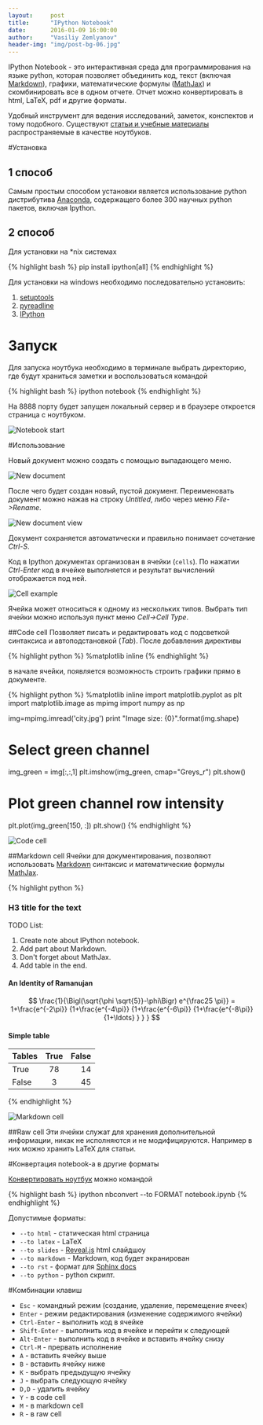 ```yaml
---
layout:     post
title:      "IPython Notebook"
date:       2016-01-09 16:00:00
author:     "Vasiliy Zemlyanov"
header-img: "img/post-bg-06.jpg"
---
```


IPython Notebook - это интерактивная среда для программирования на языке python, которая позволяет объединить код, текст (включая [Markdown](https://daringfireball.net/projects/markdown/ "Markdown")), графики, математические формулы ([MathJax](https://www.mathjax.org/ "Mathjax")) и скомбинировать все в одном отчете. Отчет можно конвертировать в html, LaTeX, pdf и другие форматы.

Удобный инструмент для ведения исследований, заметок, конспектов и тому подобного.
Существуют [статьи и учебные материалы](http://nb.bianp.net/sort/views/ "Links to the best IPython and Jupyter Notebooks.") распространяемые в качестве ноутбуков.

#Установка

## 1 способ
Самым простым способом установки является использование python дистрибутива [Anaconda](https://www.continuum.io/downloads "Anaconda"), содержащего более 300 научных python пакетов, включая Ipython.

## 2 способ
Для установки на *nix системах

{% highlight bash %}
pip install ipython[all]
{% endhighlight %}

Для установки на windows необходимо последовательно установить:

1. [setuptools](https://pypi.python.org/pypi/setuptools "setuptools")
2. [pyreadline](https://pypi.python.org/pypi/pyreadline "pyreadline")
3. [IPython](https://pypi.python.org/pypi/ipython "ipython")

# Запуск

Для запуска ноутбука необходимо в терминале выбрать директорию, где будут храниться заметки и воспользоваться командой

{% highlight bash %}
ipython notebook
{% endhighlight %}

На 8888 порту будет запущен локальный сервер и в браузере откроется страница с ноутбуком.

<p class="center">
    <img src="/assets/ipython_notebook/notebook_1_start.png" alt="Notebook start" class='center-block'>
</p>

#Использование

Новый документ можно создать с помощью выпадающего меню.

<p class="center">
    <img src="/assets/ipython_notebook/notebook_2_new_document.png" alt="New document" class='center-block'>
</p>

После чего будет создан новый, пустой документ. Переименовать документ можно нажав на строку *Untitled*, либо через меню *File->Rename*.

<p class="center">
    <img src="/assets/ipython_notebook/notebook_3_new_document_view.png" alt="New document view" class='center-block'>
</p>

Документ сохраняется автоматически и правильно понимает сочетание *Ctrl-S*.

Код в Ipython документах организован в ячейки (`cells`). По нажатии *Ctrl-Enter* код в ячейке выполняется и результат вычислений отображается под ней.

<p class="center">
    <img src="/assets/ipython_notebook/notebook_4_cell_example.png" alt="Cell example" class='center-block'>
</p>

Ячейка может относиться к одному из нескольких типов. Выбрать тип ячейки можно используя пункт меню *Cell->Cell Type*.

##Code cell
Позволяет писать и редактировать код с подсветкой синтаксиса и автоподстановкой (*Tab*). После добавления директивы 

{% highlight python %}
%matplotlib inline
{% endhighlight %}

в начале ячейки, появляется возможность строить графики прямо в документе.

{% highlight python %}
%matplotlib inline
import matplotlib.pyplot as plt
import matplotlib.image as mpimg
import numpy as np

img=mpimg.imread('city.jpg')
print "Image size: {0}".format(img.shape)

# Select green channel
img_green = img[:,:,1]
plt.imshow(img_green, cmap="Greys_r")
plt.show()

# Plot green channel row intensity
plt.plot(img_green[150, :])
plt.show()
{% endhighlight %}

<p class="center">
    <img src="/assets/ipython_notebook/notebook_5_code_cell.png" alt="Code cell" class='center-block'>
</p>

##Markdown cell
Ячейки для документирования, позволяют использовать [Markdown](https://daringfireball.net/projects/markdown/ "Markdown") синтаксис и математические формулы [MathJax](https://www.mathjax.org/ "Mathjax").

{% highlight python %}
### H3 title for the text ###

TODO List:

 1. Create note about IPython notebook.
 2. Add part about Markdown.
 3. Don't forget about MathJax.
 4. Add table in the end.
 
<h4>An Identity of Ramanujan</h4>

$$ \frac{1}{\Bigl(\sqrt{\phi \sqrt{5}}-\phi\Bigr) e^{\frac25 \pi}} =
1+\frac{e^{-2\pi}} {1+\frac{e^{-4\pi}} {1+\frac{e^{-6\pi}}
{1+\frac{e^{-8\pi}} {1+\ldots} } } } $$

#### Simple table

| Tables | True  | False |
| ------ |:-----:| -----:|
| True   | 78    | 14    |
| False  | 3     | 45    |
{% endhighlight %}

<p class="center">
    <img src="/assets/ipython_notebook/notebook_6_markdown_cell.png" alt="Markdown cell" class='center-block'>
</p>

##Raw cell
Эти ячейки служат для хранения дополнительной информации, никак не исполняются и не модифицируются. Например в них можно хранить LaTeX для статьи.

#Конвертация notebook-a в другие форматы

[Конвертировать ноутбук](https://ipython.org/ipython-doc/1/interactive/nbconvert.html "Conver notebook") можно командой

{% highlight bash %}
ipython nbconvert --to FORMAT notebook.ipynb
{% endhighlight %}

Допустимые форматы:

- `--to html` - статическая html страница
- `--to latex` - LaTeX
- `--to slides` - [Reveal.js](http://lab.hakim.se/reveal-js/#/ "Reveal.js") html слайдшоу
- `--to markdown` - Markdown, код будет экранирован
- `--to rst` - формат для [Sphinx docs](http://www.sphinx-doc.org/en/stable/)
- `--to python` - python скрипт.

#Комбинации клавиш

- `Esc` - командный режим (создание, удаление, перемещение ячеек)
- `Enter` - режим редактирования (изменение содержимого ячейки)
- `Ctrl-Enter` - выполнить код в ячейке
- `Shift-Enter` - выполнить код в ячейке и перейти к следующей
- `Alt-Enter` - выполнить код в ячейке и вставить ячейку снизу
- `Ctrl-M` - прервать исполнение
- `A` - вставить ячейку выше
- `B` - вставить ячейку ниже
- `K` - выбрать предыдущую ячейку
- `J` - выбрать следующую ячейку
- `D,D` - удалить ячейку
- `Y` - в code cell
- `M` - в markdown cell
- `R` - в raw cell
